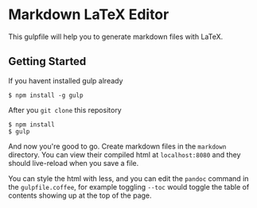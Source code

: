 # Markdown LaTeX Editor

This gulpfile will help you to generate markdown files with LaTeX.

## Getting Started

If you havent installed gulp already

    $ npm install -g gulp

After you `git clone` this repository

    $ npm install
    $ gulp

And now you're good to go. Create markdown files in the `markdown` directory. You can view their compiled html at `localhost:8080` and they should live-reload when you save a file.

You can style the html with less, and you can edit the `pandoc` command in the `gulpfile.coffee`, for example toggling `--toc` would toggle the table of contents showing up at the top of the page.
